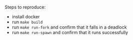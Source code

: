 
Steps to reproduce:

* install docker
* run `make build`
* run `make run-fork` and confirm that it falls in a deadlock
* run `make run-spawn` and confirm that it runs successfully
